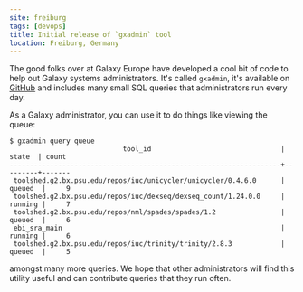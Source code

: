 ```yaml
---
site: freiburg
tags: [devops]
title: Initial release of `gxadmin` tool
location: Freiburg, Germany
---
```


The good folks over at Galaxy Europe have developed a cool bit of code to help out Galaxy systems administrators. It's called `gxadmin`, it's available on [GitHub](https://github.com/usegalaxy-eu/gxadmin)
and includes many small SQL queries that administrators run every day.

As a Galaxy administrator, you can use it to do things like viewing the queue:

```
$ gxadmin query queue
                            tool_id                                |  state  | count
-------------------------------------------------------------------+---------+-------
 toolshed.g2.bx.psu.edu/repos/iuc/unicycler/unicycler/0.4.6.0      | queued  |     9
 toolshed.g2.bx.psu.edu/repos/iuc/dexseq/dexseq_count/1.24.0.0     | running |     7
 toolshed.g2.bx.psu.edu/repos/nml/spades/spades/1.2                | queued  |     6
 ebi_sra_main                                                      | running |     6
 toolshed.g2.bx.psu.edu/repos/iuc/trinity/trinity/2.8.3            | queued  |     5
```

amongst many more queries. We hope that other administrators will find this
utility useful and can contribute queries that they run often.
